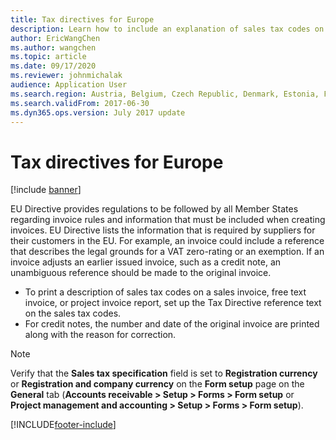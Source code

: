 ```yaml
---
title: Tax directives for Europe
description: Learn how to include an explanation of sales tax codes on sales invoices and project invoices. You can print reference numbers on sales and project invoices.
author: EricWangChen
ms.author: wangchen
ms.topic: article
ms.date: 09/17/2020
ms.reviewer: johnmichalak
audience: Application User
ms.search.region: Austria, Belgium, Czech Republic, Denmark, Estonia, Finland, France, Germany, Hungary, Latvia, Lithuania, Netherlands, Norway, Poland, Spain, Sweden, Switzerland, Türkiye, United Kingdom
ms.search.validFrom: 2017-06-30
ms.dyn365.ops.version: July 2017 update
---
```


# Tax directives for Europe

[!include [banner](../../includes/banner.md)]

EU Directive provides regulations to be followed by all Member States regarding invoice rules and information that must be included when creating invoices. 
EU Directive lists the information that is required by suppliers for their customers in the EU. For example, an invoice could include a reference that describes the legal grounds for a VAT zero-rating or an exemption. If an invoice adjusts an earlier issued invoice, such as a credit note, an unambiguous reference should be made to the original invoice.

- To print a description of sales tax codes on a sales invoice, free text invoice, or project invoice report, set up the Tax Directive reference text on the sales tax codes.
- For credit notes, the number and date of the original invoice are printed along with the reason for correction.

> [!NOTE]
> Verify that the **Sales tax specification** field is set to **Registration currency** or **Registration and company currency** on the **Form setup** page on the **General** tab (**Accounts receivable > Setup > Forms > Form setup** or **Project management and accounting > Setup > Forms > Form setup**).


[!INCLUDE[footer-include](../../../includes/footer-banner.md)]
